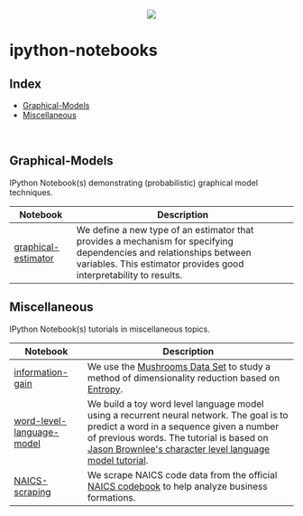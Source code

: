 <br/>
<p align="center">
  <img src="https://sebastianraschka.com/images/blog/2014/install_python_sci_pkgs/python_sci_pack_ing.png">
</p>

# ipython-notebooks

## Index

* [Graphical-Models](#graphical-models)
* [Miscellaneous](#miscellaneous)
<br>

## Graphical-Models

IPython Notebook(s) demonstrating (probabilistic) graphical model techniques.

| Notebook | Description |
|--------------------------------------------------------------------------------------------------------------|-------------------------------------------------------------------------------------------------------------------------------------------------------------------|
| [graphical-estimator](https://github.com/siryog90/ipython-notebooks/blob/master/graphical_estimator/GraphicalEstimator.ipynb) | We define a new type of an estimator that provides a mechanism for specifying dependencies and relationships between variables. This estimator provides good interpretability to results. |

## Miscellaneous

IPython Notebook(s) tutorials in miscellaneous topics.

| Notebook | Description |
|--------------------------------------------------------------------------------------------------------------|-------------------------------------------------------------------------------------------------------------------------------------------------------------------|
| [information-gain](https://github.com/siryog90/ipython-notebooks/blob/master/misc/information_gain.ipynb) | We use the [Mushrooms Data Set](https://archive.ics.uci.edu/ml/datasets/mushroom) to study a method of dimensionality reduction based on [Entropy](https://en.wikipedia.org/wiki/Entropy#Information_theory). |
| [word-level-language-model](https://github.com/siryog90/ipython-notebooks/blob/master/misc/word_level_language_model.ipynb) | We build a toy word level language model using a recurrent neural network. The goal is to predict a word in a sequence given a number of previous words. The tutorial is based on [Jason Brownlee's character level language model tutorial](https://machinelearningmastery.com/how-to-develop-a-word-level-neural-language-model-in-keras/). |
| [NAICS-scraping](https://github.com/siryog90/ipython-notebooks/blob/master/misc/naics.ipynb) | We scrape NAICS code data from the official [NAICS codebook](https://www.census.gov/eos/www/naics/) to help analyze business formations. |
